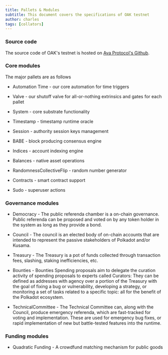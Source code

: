 ```yaml
---
title: Pallets & Modules
subtitle: This document covers the specifications of OAK testnet
author: charles
tags: [collators]
---
```


### Source code
The source code of OAK's testnet is hosted on [Ava Protocol's Github](https://github.com/AvaProtocol/OAK-blockchain).  

### Core modules
The major pallets are as follows
- Automation Time - our core automation for time triggers

- Valve - our shutoff valve for all-or-nothing extrinsics and gates for each pallet

- System - core substrate functionality

- Timestamp - timestamp runtime oracle

- Session - authority session keys management

- BABE - block producing consensus engine

- Indices - account indexing engine

- Balances - native asset operations

- RandomnessCollectiveFlip - random number generator

- Contracts - smart contract support

- Sudo - superuser actions

### Governance modules

- Democracy - The public referenda chamber is a on-chain governance. Public referenda can be proposed and voted on by any token holder in the system as long as they provide a bond. 

- Council - The council is an elected body of on-chain accounts that are intended to represent the passive stakeholders of Polkadot and/or Kusama.

- Treasury - The Treasury is a pot of funds collected through transaction fees, slashing, staking inefficiencies, etc.

- Bounties - Bounties Spending proposals aim to delegate the curation activity of spending proposals to experts called Curators: They can be defined as addresses with agency over a portion of the Treasury with the goal of fixing a bug or vulnerability, developing a strategy, or monitoring a set of tasks related to a specific topic: all for the benefit of the Polkadot ecosystem.

- TechnicalCommittee - The Technical Committee can, along with the Council, produce emergency referenda, which are fast-tracked for voting and implementation. These are used for emergency bug fixes, or rapid implementation of new but battle-tested features into the runtime.

### Funding modules

- Quadratic Funding - A crowdfund matching mechanism for public goods

